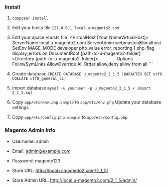 ### Install

1. `composer install`

1. Edit your hosts file
`127.0.0.1 local.u-magento2.com`

1. Edit your apace vhosts file
`<VirtualHost [Your NameVirtualHost]>
        ServerName local.u-magento2.com
        ServerAdmin webmaster@localhost
        SetEnv MAGE_MODE developer
        php_value error_reporting 1
        php_flag display_errors on
        DocumentRoot [path-to-u-magento2-folder]
        <Directory [path-to-u-magento2-folder]>
                Options FollowSymLinks
                AllowOverride All
                Order allow,deny
                allow from all
        </Directory>
</VirtualHost>```
1. Create database
`CREATE DATABASE u_magento2_2_1_5 CHARACTER SET utf8 COLLATE utf8_general_ci;` 

1. Import database
`mysql -u youruser -p u_magento2_2_1_5 < import 2_1_5.sql`

1. Copy `app/etc/env.php.sample` to `app/etc/env.php`
Update your database settings

1. Copy `app/etc/config.php.sample` to `app/etc/config.php`


### Magento Admin Info
- Username: admin
- Email: admin@example.com
- Password: magento123

- Store URL: http://local.u-magento2.com/2_1_5/
- Store Admin URL: http://local.u-magento2.com/2_1_5/admin/

